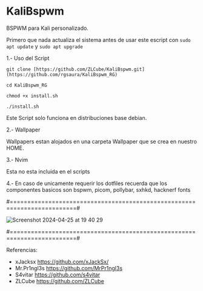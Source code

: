 # KaliBspwm

BSPWM para Kali personalizado.

Primero que nada actualiza el sistema antes de usar este escript con ```sudo apt update``` y ```sudo apt upgrade```

1.- Uso del Script 

```
git clone [https://github.com/ZLCube/KaliBspwm.git](https://github.com/rgsaura/KaliBspwm_RG)

cd KaliBspwm_RG

chmod +x install.sh

./install.sh
```

Este Script solo funciona en distribuciones base debian.

2.- Wallpaper

Wallpapers estan alojados en una carpeta Wallpaper que se crea en nuestro HOME.

3.- Nvim

Esta no esta incluida en el scripts

4.- En caso de unicamente requerir los dotfiles recuerda que los componentes basicos son bspwm, picom, pollybar, sxhkd, hacknerf fonts

#=========================================================================#

![Screenshot 2024-04-25 at 19 40 29](https://github.com/rgsaura/KaliBspwm_RG/assets/16281075/9df3ed30-bd05-492c-9a7f-548cc0550670)

#=========================================================================#

Referencias:
- xJacksx https://github.com/xJackSx/
- Mr.Pr1ngl3s https://github.com/MrPr1ngl3s
- S4vitar https://github.com/s4vitar
- ZLCube https://github.com/ZLCube
